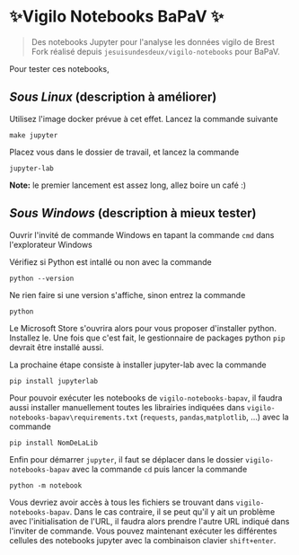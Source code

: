 # ✨Vigilo Notebooks BaPaV ✨

>Des notebooks Jupyter pour l'analyse les données vigilo de Brest
>Fork réalisé depuis `jesuisundesdeux/vigilo-notebooks` pour BaPaV. 

Pour tester ces notebooks, 

## _Sous Linux_ (description à améliorer)

Utilisez l'image docker prévue à cet effet. Lancez la commande suivante

```
make jupyter
```

Placez vous dans le dossier de travail, et lancez la commande
```
jupyter-lab
```




**Note:** le premier lancement est assez long, allez boire un café :)

## _Sous Windows_ (description à mieux tester)

Ouvrir l'invité de commande Windows en tapant la commande  `cmd` dans l'explorateur Windows

Vérifiez si Python est intallé ou non avec la commande
```
python --version
```
Ne rien faire si une version s'affiche, sinon entrez la commande
```
python
```
Le Microsoft Store s'ouvrira alors pour vous proposer d'installer python. Installez le.
Une fois que c'est fait, le gestionnaire de packages python `pip` devrait être installé aussi. 

La prochaine étape consiste à installer jupyter-lab avec la commande
```
pip install jupyterlab
```
Pour pouvoir exécuter les notebooks de `vigilo-notebooks-bapav`, il faudra aussi installer manuellement toutes les librairies indiquées dans `vigilo-notebooks-bapav\requirements.txt` (`requests`, `pandas`,`matplotlib`, ...) avec la commande 
```
pip install NomDeLaLib
```
Enfin pour démarrer `jupyter`, il faut se déplacer dans le dossier `vigilo-notebooks-bapav` avec la commande `cd` puis lancer la commande 
```
python -m notebook
```
Vous devriez avoir accès à tous les fichiers se trouvant dans `vigilo-notebooks-bapav`. Dans le cas contraire, il se peut qu'il y ait un problème avec l'initialisation de l'URL, il faudra alors prendre l'autre URL indiqué dans l'inviter de commande. Vous pouvez maintenant exécuter les différentes cellules des notebooks jupyter avec la combinaison clavier `shift+enter`.